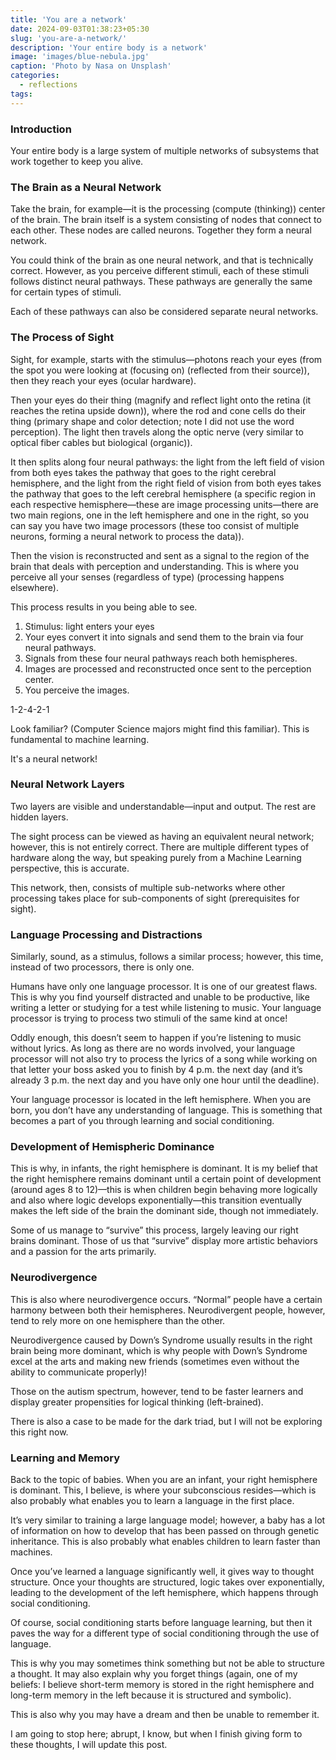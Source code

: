 ```yaml
---
title: 'You are a network'
date: 2024-09-03T01:38:23+05:30
slug: 'you-are-a-network/'
description: 'Your entire body is a network'
image: 'images/blue-nebula.jpg'
caption: 'Photo by Nasa on Unsplash'
categories:
  - reflections
tags:
---
```

### Introduction

Your entire body is a large system of multiple networks of subsystems that work together to keep you alive.

### The Brain as a Neural Network

Take the brain, for example—it is the processing (compute (thinking)) center of the brain. The brain itself is a system consisting of nodes that connect to each other. These nodes are called neurons. Together they form a neural network.

You could think of the brain as one neural network, and that is technically correct. However, as you perceive different stimuli, each of these stimuli follows distinct neural pathways. These pathways are generally the same for certain types of stimuli.

Each of these pathways can also be considered separate neural networks.

### The Process of Sight

Sight, for example, starts with the stimulus—photons reach your eyes (from the spot you were looking at (focusing on) (reflected from their source)), then they reach your eyes (ocular hardware). 

Then your eyes do their thing (magnify and reflect light onto the retina (it reaches the retina upside down)), where the rod and cone cells do their thing (primary shape and color detection; note I did not use the word perception). The light then travels along the optic nerve (very similar to optical fiber cables but biological (organic)).

It then splits along four neural pathways: the light from the left field of vision from both eyes takes the pathway that goes to the right cerebral hemisphere, and the light from the right field of vision from both eyes takes the pathway that goes to the left cerebral hemisphere (a specific region in each respective hemisphere—these are image processing units—there are two main regions, one in the left hemisphere and one in the right, so you can say you have two image processors (these too consist of multiple neurons, forming a neural network to process the data)).

Then the vision is reconstructed and sent as a signal to the region of the brain that deals with perception and understanding. This is where you perceive all your senses (regardless of type) (processing happens elsewhere). 

This process results in you being able to see.

1. Stimulus: light enters your eyes
2. Your eyes convert it into signals and send them to the brain via four neural pathways.
3. Signals from these four neural pathways reach both hemispheres.
4. Images are processed and reconstructed once sent to the perception center.
5. You perceive the images.

1-2-4-2-1

Look familiar? (Computer Science majors might find this familiar). This is fundamental to machine learning.

It's a neural network!

### Neural Network Layers

Two layers are visible and understandable—input and output. The rest are hidden layers.

The sight process can be viewed as having an equivalent neural network; however, this is not entirely correct. There are multiple different types of hardware along the way, but speaking purely from a Machine Learning perspective, this is accurate.

This network, then, consists of multiple sub-networks where other processing takes place for sub-components of sight (prerequisites for sight).

### Language Processing and Distractions

Similarly, sound, as a stimulus, follows a similar process; however, this time, instead of two processors, there is only one.

Humans have only one language processor. It is one of our greatest flaws. This is why you find yourself distracted and unable to be productive, like writing a letter or studying for a test while listening to music. Your language processor is trying to process two stimuli of the same kind at once!

Oddly enough, this doesn’t seem to happen if you’re listening to music without lyrics. As long as there are no words involved, your language processor will not also try to process the lyrics of a song while working on that letter your boss asked you to finish by 4 p.m. the next day (and it’s already 3 p.m. the next day and you have only one hour until the deadline).

Your language processor is located in the left hemisphere. When you are born, you don’t have any understanding of language. This is something that becomes a part of you through learning and social conditioning.

### Development of Hemispheric Dominance

This is why, in infants, the right hemisphere is dominant. It is my belief that the right hemisphere remains dominant until a certain point of development (around ages 8 to 12)—this is when children begin behaving more logically and also where logic develops exponentially—this transition eventually makes the left side of the brain the dominant side, though not immediately.

Some of us manage to “survive” this process, largely leaving our right brains dominant. Those of us that “survive” display more artistic behaviors and a passion for the arts primarily.

### Neurodivergence

This is also where neurodivergence occurs. “Normal” people have a certain harmony between both their hemispheres. Neurodivergent people, however, tend to rely more on one hemisphere than the other. 

Neurodivergence caused by Down’s Syndrome usually results in the right brain being more dominant, which is why people with Down’s Syndrome excel at the arts and making new friends (sometimes even without the ability to communicate properly)! 

Those on the autism spectrum, however, tend to be faster learners and display greater propensities for logical thinking (left-brained).

There is also a case to be made for the dark triad, but I will not be exploring this right now.

### Learning and Memory

Back to the topic of babies. When you are an infant, your right hemisphere is dominant. This, I believe, is where your subconscious resides—which is also probably what enables you to learn a language in the first place.

It’s very similar to training a large language model; however, a baby has a lot of information on how to develop that has been passed on through genetic inheritance. This is also probably what enables children to learn faster than machines.

Once you’ve learned a language significantly well, it gives way to thought structure. Once your thoughts are structured, logic takes over exponentially, leading to the development of the left hemisphere, which happens through social conditioning.

Of course, social conditioning starts before language learning, but then it paves the way for a different type of social conditioning through the use of language.

This is why you may sometimes think something but not be able to structure a thought. It may also explain why you forget things (again, one of my beliefs: I believe short-term memory is stored in the right hemisphere and long-term memory in the left because it is structured and symbolic).

This is also why you may have a dream and then be unable to remember it.

I am going to stop here; abrupt, I know, but when I finish giving form to these thoughts, I will update this post.

